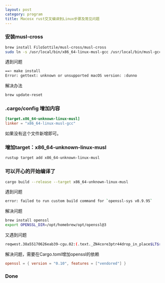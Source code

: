 ```yaml
---
layout: post
category: program
title: Macosx rust交叉编译到Linux步骤及常见问题
---
```


### 安装musl-cross

```bash
brew install FiloSottile/musl-cross/musl-cross
sudo ln -s /usr/local/bin/x86_64-linux-musl-gcc /usr/local/bin/musl-gcc
```

遇到问题

```bash
==> make install
Error: gettext: unknown or unsupported macOS version: :dunno
```

解决办法

```bash
brew update-reset
```

### .cargo/config 增加内容

```toml
[target.x86_64-unknown-linux-musl]
linker = "x86_64-linux-musl-gcc"
```

如果没有这个文件新增即可。

### 增加target：x86_64-unknown-linux-musl

```bash
rustup target add x86_64-unknown-linux-musl
```

### 可以开心的开始编译了

```bash
cargo build --release --target x86_64-unknown-linux-musl
```

遇到问题

```bash
error: failed to run custom build command for `openssl-sys v0.9.95`
```

解决问题

```bash
brew install openssl
export OPENSSL_DIR=/opt/homebrew/opt/openssl@3
```

又遇到问题

```bash
reqwest.38a55170626eab39-cgu.02:(.text._ZN4core3ptr44drop_in_place$LT$reqwest..connect..Inner$GT$17h0198ea10d7817d8cE+0x38): undefined reference to `SSL_CTX_free'
```

解决问题，需要在Cargo.toml增加openssl的依赖

```toml
openssl = { version = "0.10", features = ["vendored"] }
```

### Done
